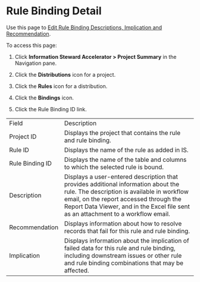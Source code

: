 # Rule Binding Detail

<div class="use">

Use this page to [Edit Rule Binding Descriptions, Implication and
Recommendation](../Use_Cases/Edit_Rule_Bindings).

</div>

To access this page:

1.  Click **Information Steward Accelerator \> Project Summary** in the
    Navigation pane.

2.  Click the **Distributions** icon for a project.

3.  Click the **Rules** icon for a distribution.

4.  Click the **Bindings** icon.

5.  Click the Rule Binding ID
link.

|                 |                                                                                                                                                                                                                                                                  |
| --------------- | ---------------------------------------------------------------------------------------------------------------------------------------------------------------------------------------------------------------------------------------------------------------- |
| Field           | Description                                                                                                                                                                                                                                                      |
| Project ID      | Displays the project that contains the rule and rule binding.                                                                                                                                                                                                    |
| Rule ID         | Displays the name of the rule as added in IS.                                                                                                                                                                                                                    |
| Rule Binding ID | Displays the name of the table and columns to which the selected rule is bound.                                                                                                                                                                                  |
| Description     | Displays a user-entered description that provides additional information about the rule. The description is available in workflow email, on the report accessed through the Report Data Viewer, and in the Excel file sent as an attachment to a workflow email. |
| Recommendation  | Displays information about how to resolve records that fail for this rule and rule binding.                                                                                                                                                                      |
| Implication     | Displays information about the implication of failed data for this rule and rule binding, including downstream issues or other rule and rule binding combinations that may be affected.                                                                          |
